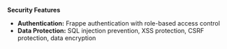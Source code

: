 **Security Features**
- **Authentication:** Frappe authentication with role-based access control
- **Data Protection:** SQL injection prevention, XSS protection, CSRF protection, data encryption